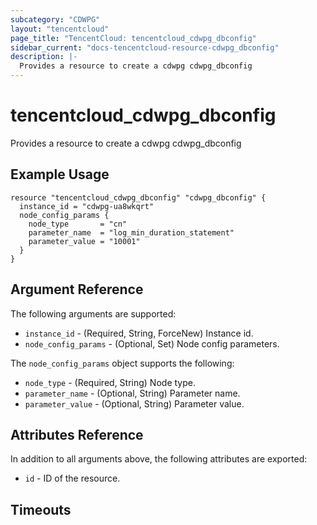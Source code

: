 ```yaml
---
subcategory: "CDWPG"
layout: "tencentcloud"
page_title: "TencentCloud: tencentcloud_cdwpg_dbconfig"
sidebar_current: "docs-tencentcloud-resource-cdwpg_dbconfig"
description: |-
  Provides a resource to create a cdwpg cdwpg_dbconfig
---
```


# tencentcloud_cdwpg_dbconfig

Provides a resource to create a cdwpg cdwpg_dbconfig

## Example Usage

```hcl
resource "tencentcloud_cdwpg_dbconfig" "cdwpg_dbconfig" {
  instance_id = "cdwpg-ua8wkqrt"
  node_config_params {
    node_type       = "cn"
    parameter_name  = "log_min_duration_statement"
    parameter_value = "10001"
  }
}
```

## Argument Reference

The following arguments are supported:

* `instance_id` - (Required, String, ForceNew) Instance id.
* `node_config_params` - (Optional, Set) Node config parameters.

The `node_config_params` object supports the following:

* `node_type` - (Required, String) Node type.
* `parameter_name` - (Optional, String) Parameter name.
* `parameter_value` - (Optional, String) Parameter value.

## Attributes Reference

In addition to all arguments above, the following attributes are exported:

* `id` - ID of the resource.



## Timeouts

<no value>


